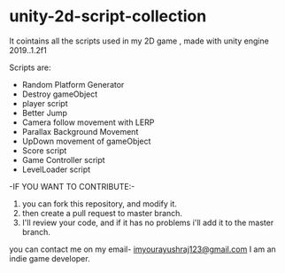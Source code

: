 # unity-2d-script-collection
It cointains all the scripts used in my 2D game , made with unity engine 2019..1.2f1

Scripts are:

- Random Platform Generator
- Destroy gameObject
- player script
- Better Jump
- Camera follow movement with LERP
- Parallax Background Movement
- UpDown movement of gameObject
- Score script
- Game Controller script
- LevelLoader script

-IF YOU WANT TO CONTRIBUTE:-
1. you can fork this repository, and modify it.
2. then create a pull request to master branch.
3. I'll review your code, and if it has no problems i'll add it to the master branch.

you can contact me on my email- imyourayushraj123@gmail.com
I am an indie game developer.
